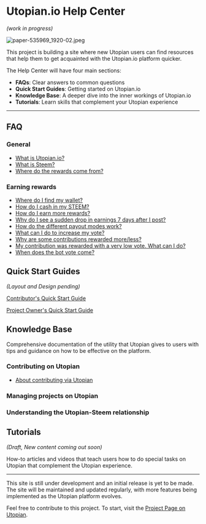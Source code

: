 # Utopian.io Help Center

*(work in progress)*


![paper-535969_1920-02.jpeg](https://steemitimages.com/DQmYYGtbVkHgVC4H9h9Te5Y4yyMszK6WUFGy4vnfkfxC9Vr/paper-535969_1920-02.jpeg)

This project is building a site where new Utopian users can find resources that help them to get acquainted with the Utopian.io platform quicker.


The Help Center will have four main sections:

- **FAQs**: Clear answers to common questions
- **Quick Start Guides**: Getting started on Utopian.io
- **Knowledge Base**: A deeper dive into the inner workings of Utopian.io
- **Tutorials**: Learn skills that complement your Utopian experience

---

## FAQ

### General

- [What is Utopian.io?](faq/what-is-utopian.md)
- [What is Steem?](faq/what-is-steem.md)
- [Where do the rewards come from?](faq/where-do-the-rewards-come-from.md)

### Earning rewards
- [Where do I find my wallet?](faq/where-do-i-find-my-wallet.md)
- [How do I cash in my STEEM?](faq/how-can-i-cash-in-my-steem.md)
- [How do I earn more rewards?](faq/how-do-i-earn-more-rewards.md)
- [Why do I see a sudden drop in earnings 7 days after I post?](faq/why-do-payouts-drop-after-7-days.md)
- [How do the different payout modes work?](faq/how-do-the-different-payout-modes-work.md)
- [What can I do to increase my vote?](faq/what-can-i-do-to-increase-my-vote.md)
- [Why are some contributions rewarded more/less?](faq/why-are-some-contributions-rewarded-more-less.md)
- [My contribution was rewarded with a very low vote. What can I do?](faq/my-contribution-was-rewarded-with-a-very-low-vote-what-can-i-do.md)
- [When does the bot vote come?](faq/when-does-the-bot-vote-come.md)

## Quick Start Guides

*(Layout and Design pending)*


[Contributor's Quick Start Guide](guides/quickstart_contributors.md)

[Project Owner's Quick Start Guide](guides/quickstart_project-owners.md)


## Knowledge Base

Comprehensive documentation of the utility that Utopian gives to users with tips and guidance on how to be effective on the platform.

### Contributing on Utopian

- [About contributing via Utopian](kb/contributors/about-contributing.md)


### Managing projects on Utopian



### Understanding the Utopian-Steem relationship




## Tutorials

*(Draft, New content coming out soon)*

How-to articles and videos that teach users how to do special tasks on Utopian that complement the Utopian experience.

---

This site is still under development and an initial release is yet to be made. The site will be maintained and updated regularly, with more features being implemented as the Utopian platform evolves.

Feel free to contribute to this project. To start, visit the [Project Page on Utopian](https://utopian.io/project/imwatsi/utopian.io-help_center/github/111396190/all).
